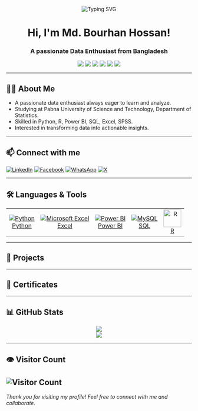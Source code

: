 <!-- HEADER BANNER -->
<p align="center">
  <img src="https://readme-typing-svg.demolab.com?font=Fira+Code&size=24&pause=1000&color=00C47E&width=700&lines=Hi+there%2C+I+am+Md.+Bourhan+Hossan!;Welcome+to+my+GitHub+profile+%F0%9F%91%8B;Data+Analysis+%7C+Statistics+%7C+Machine+Learning;Data+Science;Let%E2%80%99s+connect+%26+collaborate+%F0%9F%A4%9D;Thanks+for+visiting+my+profile+%F0%9F%99%8F" alt="Typing SVG" />
</p>



<h1 align="center">Hi, I'm Md. Bourhan Hossan!</h1>
<h3 align="center">A passionate Data Enthusiast from Bangladesh</h3>

<p align="center">
  <img src="https://img.shields.io/badge/Python-3776AB?style=for-the-badge&logo=python&logoColor=white" />
  <img src="https://img.shields.io/badge/R-276DC3?style=for-the-badge&logo=r&logoColor=white" />
  <img src="https://img.shields.io/badge/Power%20BI-F2C811?style=for-the-badge&logo=powerbi&logoColor=black" />
  <img src="https://img.shields.io/badge/SQL-005C84?style=for-the-badge&logo=postgresql&logoColor=white" />
  <img src="https://img.shields.io/badge/Excel-217346?style=for-the-badge&logo=microsoft-excel&logoColor=white" />
  <img src="https://img.shields.io/badge/SPSS-0033A0?style=for-the-badge" />
</p>

---

## 🧑‍🎓 About Me

- A passionate data enthusiast always eager to learn and analyze.
- Studying at Pabna University of Science and Technology, Department of Statistics.
- Skilled in Python, R, Power BI, SQL, Excel, SPSS.
- Interested in transforming data into actionable insights.

---

## 📫 Connect with me

[![LinkedIn](https://img.shields.io/badge/LinkedIn-0077B5?logo=linkedin&style=for-the-badge)](https://www.linkedin.com/in/bourhanhossan)
[![Facebook](https://img.shields.io/badge/Facebook-1877F2?logo=facebook&style=for-the-badge)](https://www.facebook.com/mdbourhan.hossan)
[![WhatsApp](https://img.shields.io/badge/WhatsApp-25D366?logo=whatsapp&style=for-the-badge)](https://wa.me/8801740043234)
[![X](https://img.shields.io/badge/X-000000?logo=twitter&style=for-the-badge)](https://twitter.com/md_bourhan1)

---

## 🛠️ Languages & Tools

<table>
  <tr>
    <td align="center">
      <a href="https://www.python.org" target="_blank" rel="noopener noreferrer">
        <img src="https://img.icons8.com/color/48/000000/python.png" alt="Python"/><br>Python
      </a>
    </td>
    <td align="center">
      <a href="https://www.microsoft.com/microsoft-365/excel" target="_blank" rel="noopener noreferrer">
        <img src="https://img.icons8.com/color/48/000000/microsoft-excel-2019.png" alt="Microsoft Excel"/><br>Excel
      </a>
    </td>
    <td align="center">
      <a href="https://powerbi.microsoft.com/" target="_blank" rel="noopener noreferrer">
        <img src="https://img.icons8.com/color/48/000000/power-bi.png" alt="Power BI"/><br>Power BI
      </a>
    </td>
    <td align="center">
      <a href="https://www.mysql.com/" target="_blank" rel="noopener noreferrer">
        <img src="https://img.icons8.com/fluency/48/000000/mysql-logo.png" alt="MySQL"/><br>SQL
      </a>
    </td>
    <td align="center">
      <a href="https://www.r-project.org/" target="_blank" rel="noopener noreferrer">
        <img src="https://www.r-project.org/Rlogo.png" alt="R" width="48"/><br>R
      </a>
    </td>
  </tr>
</table>

---

## 📂 Projects

<!-- 
1. Project Title - Short description.
2. Project Title - Short description.
3. Project Title - Short description.
-->

---

## 🏅 Certificates

<!-- 
- Course Name - Platform
- Course Name - Platform
-->

---

## 📊 GitHub Stats

<p align="center">
  <img src="https://github-readme-stats.vercel.app/api?username=bourhan2&show_icons=true&theme=dark" />
  <br />
  <img src="https://streak-stats.demolab.com?user=bourhan2&theme=dark" />
</p>

---

## 👁️ Visitor Count

![Visitor Count](https://profile-counter.glitch.me/bourhan2/count.svg)
---

*Thank you for visiting my profile! Feel free to connect with me and collaborate.*
